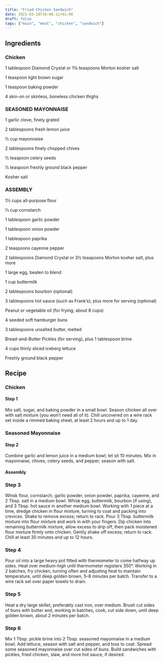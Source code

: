 ```yaml
---
title: "Fried Chicken Sandwich"
date: 2021-03-20T16:06:11+01:00
draft: false
tags: ["main", "meat", "chicken", "sandwich"]
---
```


## Ingredients

### Chicken

1 tablespoon Diamond Crystal or 1¾ teaspoons Morton kosher salt

1 teaspoon light brown sugar

1 teaspoon baking powder

4 skin-on or skinless, boneless chicken thighs

### SEASONED MAYONNAISE

1 garlic clove, finely grated

2 tablespoons fresh lemon juice

½ cup mayonnaise

2 tablespoons finely chopped chives

½ teaspoon celery seeds

½ teaspoon freshly ground black pepper

Kosher salt

### ASSEMBLY

1½ cups all-purpose flour

⅓ cup cornstarch

1 tablespoon garlic powder

1 tablespoon onion powder

1 tablespoon paprika

2 teaspoons cayenne pepper

2 tablespoons Diamond Crystal or 3½ teaspoons Morton kosher salt, plus more

1 large egg, beaten to blend

1 cup buttermilk

2 tablespoons bourbon (optional)

3 tablespoons hot sauce (such as Frank’s); plus more for serving (optional)

Peanut or vegetable oil (for frying; about 8 cups)

4 seeded soft hamburger buns

3 tablespoons unsalted butter, melted

Bread-and-Butter Pickles (for serving), plus 1 tablespoon brine

4 cups thinly sliced iceberg lettuce

Freshly ground black pepper

## Recipe

### Chicken

#### Step 1

Mix salt, sugar, and baking powder in a small bowl. Season chicken all over with salt mixture (you won’t need all of it). Chill uncovered on a wire rack set inside a rimmed baking sheet, at least 2 hours and up to 1 day.

### Seasoned Mayonnaise

#### Step 2

Combine garlic and lemon juice in a medium bowl; let sit 10 minutes. Mix in mayonnaise, chives, celery seeds, and pepper; season with salt.

#### Assembly

### Step 3

Whisk flour, cornstarch, garlic powder, onion powder, paprika, cayenne, and 2 Tbsp. salt in a medium bowl. Whisk egg, buttermilk, bourbon (if using), and 3 Tbsp. hot sauce in another medium bowl. Working with 1 piece at a time, dredge chicken in flour mixture, turning to coat and packing into crevices. Shake to remove excess; return to rack. Pour 3 Tbsp. buttermilk mixture into flour mixture and work in with your fingers. Dip chicken into remaining buttermilk mixture, allow excess to drip off, then pack moistened flour mixture firmly onto chicken. Gently shake off excess; return to rack. Chill at least 30 minutes and up to 12 hours.

### Step 4

Pour oil into a large heavy pot fitted with thermometer to come halfway up sides. Heat over medium-high until thermometer registers 350°. Working in 2 batches, fry chicken, turning often and adjusting heat to maintain temperature, until deep golden brown, 5–8 minutes per batch. Transfer to a wire rack set over paper towels to drain.

### Step 5

Heat a dry large skillet, preferably cast iron, over medium. Brush cut sides of buns with butter and, working in batches, cook, cut side down, until deep golden brown, about 2 minutes per batch.

### Step 6

Mix 1 Tbsp. pickle brine into 2 Tbsp. seasoned mayonnaise in a medium bowl. Add lettuce, season with salt and pepper, and toss to coat. Spread some seasoned mayonnaise over cut sides of buns. Build sandwiches with pickles, fried chicken, slaw, and more hot sauce, if desired.
